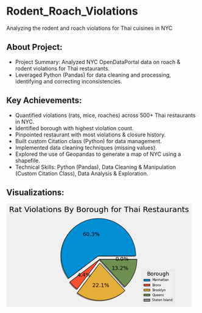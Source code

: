 # Rodent_Roach_Violations
Analyzing the rodent and roach violations for Thai cuisines in NYC

## About Project:
* Project Summary: Analyzed NYC OpenDataPortal data on roach & rodent violations for Thai restaurants.
* Leveraged Python (Pandas) for data cleaning and processing, identifying and correcting inconsistencies.

## Key Achievements:
* Quantified violations (rats, mice, roaches) across 500+ Thai restaurants in NYC.
* Identified borough with highest violation count.
* Pinpointed restaurant with most violations & closure history.
* Built custom Citation class (Python) for data management.
* Implemented data cleaning techniques (missing values).
* Explored the use of Geopandas to generate a map of NYC using a shapefile.
* Technical Skills: Python (Pandas), Data Cleaning & Manipulation (Custom Citation Class), Data Analysis & Exploration.

## Visualizations:
![Rat Violations By Borough Pie Chart](https://github.com/ArvindRambahal02/Rodent_Roach_Violations/blob/main/rat_vio_by_boro.png)

